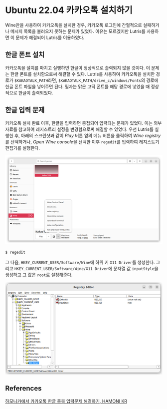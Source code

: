 # Ubuntu 22.04 카카오톡 설치하기

Wine만을 사용하여 카카오톡을 설치한 경우, 카카오톡 로그인에 간헐적으로 실패하거나 메시지 목록을 불러오지 못하는 문제가 있었다. 이유는 모르겠지만 Lutris를 사용하면 이 문제가 해결되어 Lutris를 이용하였다.

## 한글 폰트 설치

카카오톡을 설치를 마치고 실행하면 한글이 정상적으로 출력되지 않을 것이다. 이 문제는 한글 폰트를 설치함으로써 해결할 수 있다. Lutris를 사용하여 카카오톡을 설치한 경로가 `$KAKAOTALK_PATH`라면, `$KAKAOTALK_PATH/drive_c/windows/Fonts`의 경로에 한글 폰트 파일을 넣어주면 된다. 필자는 맑은 고딕 폰트를 해당 경로에 넣었을 때 정상적으로 한글이 출력되었다.

## 한글 입력 문제

카카오톡 설치 완료 이후, 한글을 입력하면 중첩되어 입력되는 문제가 있었다. 이는 외부 자료를 참고하여 레지스트리 설정을 변경함으로써 해결할 수 있었다. 우선 Lutris를 실행한 후, 아래의 스크린샷과 같이 *Play* 버튼 옆의 메뉴 버튼을 클릭하여 *Wine registry*를 선택하거나, *Open Wine console*을 선택한 이후 `regedit`를 입력하여 레지스트기 편집기를 실행한다.

![00-lutris.png](./rsc-install-kakaotalk/00-lutris.png)

```
$ regedit
```

그 다음, `HKEY_CURRENT_USER/Software/Wine`에 하위 키 `X11 Driver`를 생성한다. 그리고 `HKEY_CURRENT_USER/Software/Wine/X11 Driver`에 문자열 값 `inputStyle`을 생성하고 그 값은 `root`로 설정해준다.

![01-regedit](./rsc-install-kakaotalk/01-regedit.png)

## References

[하모니카에서 카카오톡 한글 중복 입력문제 해결하기, HAMONI KR](https://hamonikr.org/used_hamonikr/82280)
